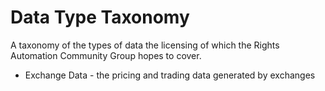 # Data Type Taxonomy
A taxonomy of the types of data the licensing of which the Rights Automation Community Group hopes to cover.

- Exchange Data - the pricing and trading data generated by exchanges

